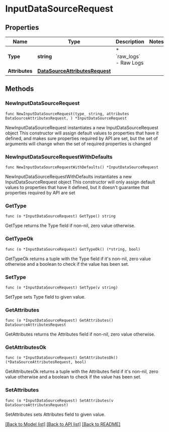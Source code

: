 # InputDataSourceRequest

## Properties

Name | Type | Description | Notes
------------ | ------------- | ------------- | -------------
**Type** | **string** | * &#x60;raw_logs&#x60; - Raw Logs | 
**Attributes** | [**DataSourceAttributesRequest**](DataSourceAttributesRequest.md) |  | 

## Methods

### NewInputDataSourceRequest

`func NewInputDataSourceRequest(type_ string, attributes DataSourceAttributesRequest, ) *InputDataSourceRequest`

NewInputDataSourceRequest instantiates a new InputDataSourceRequest object
This constructor will assign default values to properties that have it defined,
and makes sure properties required by API are set, but the set of arguments
will change when the set of required properties is changed

### NewInputDataSourceRequestWithDefaults

`func NewInputDataSourceRequestWithDefaults() *InputDataSourceRequest`

NewInputDataSourceRequestWithDefaults instantiates a new InputDataSourceRequest object
This constructor will only assign default values to properties that have it defined,
but it doesn't guarantee that properties required by API are set

### GetType

`func (o *InputDataSourceRequest) GetType() string`

GetType returns the Type field if non-nil, zero value otherwise.

### GetTypeOk

`func (o *InputDataSourceRequest) GetTypeOk() (*string, bool)`

GetTypeOk returns a tuple with the Type field if it's non-nil, zero value otherwise
and a boolean to check if the value has been set.

### SetType

`func (o *InputDataSourceRequest) SetType(v string)`

SetType sets Type field to given value.


### GetAttributes

`func (o *InputDataSourceRequest) GetAttributes() DataSourceAttributesRequest`

GetAttributes returns the Attributes field if non-nil, zero value otherwise.

### GetAttributesOk

`func (o *InputDataSourceRequest) GetAttributesOk() (*DataSourceAttributesRequest, bool)`

GetAttributesOk returns a tuple with the Attributes field if it's non-nil, zero value otherwise
and a boolean to check if the value has been set.

### SetAttributes

`func (o *InputDataSourceRequest) SetAttributes(v DataSourceAttributesRequest)`

SetAttributes sets Attributes field to given value.



[[Back to Model list]](../README.md#documentation-for-models) [[Back to API list]](../README.md#documentation-for-api-endpoints) [[Back to README]](../README.md)


